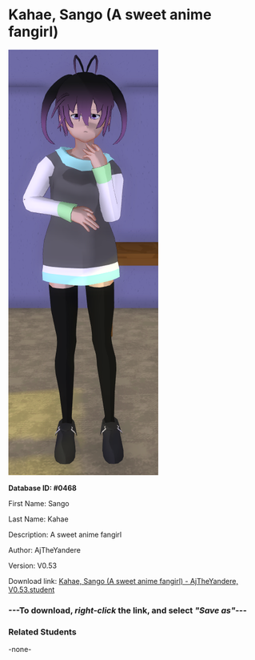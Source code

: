 # Kahae, Sango (A sweet anime fangirl)

<img src="../../Files/Images/Kahae, Sango (A sweet anime fangirl).png" title="Kahae, Sango (A sweet anime fangirl) - AjTheYandere, V0.53">

**Database ID: #0468**

First Name: Sango

Last Name: Kahae

Description: A sweet anime fangirl

Author: AjTheYandere

Version: V0.53

Download link: <a href="https://raw.githubusercontent.com/Arbiter1223/Daigaku-Gurashi-Custom-Students/master/Files/Student%20Files/Kahae%2C%20Sango%20(A%20sweet%20anime%20fangirl)%20-%20AjTheYandere%2C%20V0.53.student">Kahae, Sango (A sweet anime fangirl) - AjTheYandere, V0.53.student</a>

### ---**To download, _right-click_ the link, and select _"Save as"_**---

### Related Students

-none-
